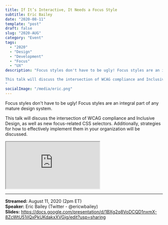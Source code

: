 ```yaml
---
title: If It’s Interactive, It Needs a Focus Style
subtitle: Eric Bailey
date: "2020-08-11"
template: "post"
draft: false
slug: "2020-AUG"
category: "Event"
tags:
  - "2020"
  - "Design"
  - "Development"
  - "Focus"
  - "UX"
description: "Focus styles don't have to be ugly! Focus styles are an integral part of any mature design system.

This talk will discuss the intersection of WCAG compliance and Inclusive Design, as well as new focus-related CSS selectors. Additionally, strategies for how to effectively implement them in your organization will be discussed.
"
socialImage: "/media/eric.png"
---
```

Focus styles don't have to be ugly! Focus styles are an integral part of any mature design system.

This talk will discuss the intersection of WCAG compliance and Inclusive Design, as well as new focus-related CSS selectors. Additionally, strategies for how to effectively implement them in your organization will be discussed.

<iframe title="If It’s Interactive, It Needs a Focus Style by Eric Bailey" src="https://www.youtube.com/embed/XvA3ZjdCk7w" allow="accelerometer; autoplay; encrypted-media; gyroscope; picture-in-picture" allowfullscreen></iframe>

-----
<b>Streamed:</b> August 11, 2020 (2pm ET)<br>
<b>Speaker:</b> Eric Bailey (Twitter - @ericwbailey)<br>
<b>Slides:</b> https://docs.google.com/presentation/d/1BXg2q8VoDCQD1nxmX-8ZcWtU51iIQxPkUKdakxXVGig/edit?usp=sharing